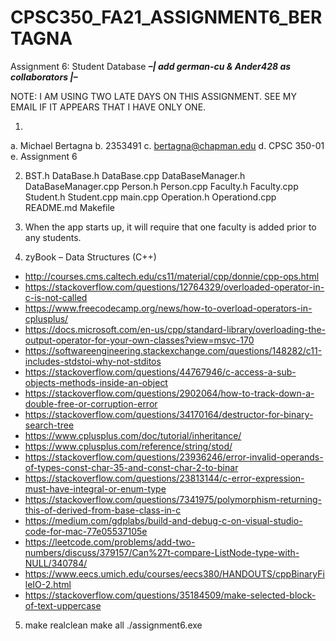 # CPSC350_FA21_ASSIGNMENT6_BERTAGNA
Assignment 6: Student Database
***–| add german-cu & Ander428 as collaborators |–***

NOTE: I AM USING TWO LATE DAYS ON THIS ASSIGNMENT. SEE MY EMAIL IF IT APPEARS THAT I HAVE ONLY ONE.

1)
a. Michael Bertagna
b. 2353491
c. bertagna@chapman.edu
d. CPSC 350-01
e. Assignment 6

2) BST.h
   DataBase.h
   DataBase.cpp
   DataBaseManager.h
   DataBaseManager.cpp
   Person.h
   Person.cpp
   Faculty.h
   Faculty.cpp
   Student.h
   Student.cpp
   main.cpp
   Operation.h
   Operationd.cpp   
   README.md
   Makefile

3) When the app starts up, it will require that one faculty is added prior to any students.

4) zyBook – Data Structures (C++)
- http://courses.cms.caltech.edu/cs11/material/cpp/donnie/cpp-ops.html
- https://stackoverflow.com/questions/12764329/overloaded-operator-in-c-is-not-called
- https://www.freecodecamp.org/news/how-to-overload-operators-in-cplusplus/
- https://docs.microsoft.com/en-us/cpp/standard-library/overloading-the-output-operator-for-your-own-classes?view=msvc-170
- https://softwareengineering.stackexchange.com/questions/148282/c11-includes-stdstoi-why-not-stditos
- https://stackoverflow.com/questions/44767946/c-access-a-sub-objects-methods-inside-an-object
- https://stackoverflow.com/questions/2902064/how-to-track-down-a-double-free-or-corruption-error
- https://stackoverflow.com/questions/34170164/destructor-for-binary-search-tree
- https://www.cplusplus.com/doc/tutorial/inheritance/
- https://www.cplusplus.com/reference/string/stod/
- https://stackoverflow.com/questions/23936246/error-invalid-operands-of-types-const-char-35-and-const-char-2-to-binar
- https://stackoverflow.com/questions/23813144/c-error-expression-must-have-integral-or-enum-type
- https://stackoverflow.com/questions/7341975/polymorphism-returning-this-of-derived-from-base-class-in-c
- https://medium.com/gdplabs/build-and-debug-c-on-visual-studio-code-for-mac-77e05537105e
- https://leetcode.com/problems/add-two-numbers/discuss/379157/Can%27t-compare-ListNode-type-with-NULL/340784/
- https://www.eecs.umich.edu/courses/eecs380/HANDOUTS/cppBinaryFileIO-2.html
- https://stackoverflow.com/questions/35184509/make-selected-block-of-text-uppercase

5) make realclean
   make all
   ./assignment6.exe
